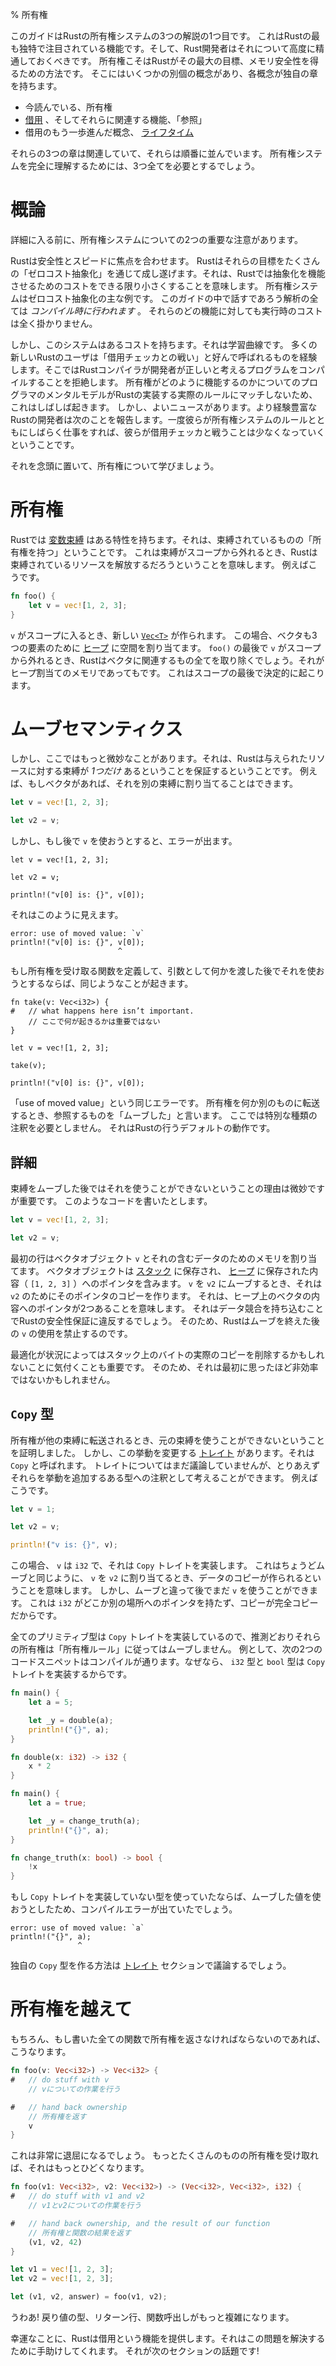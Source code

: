 % 所有権
<!-- % Ownership -->

<!-- This guide is one of three presenting Rust’s ownership system. This is one of -->
<!-- Rust’s most unique and compelling features, with which Rust developers should -->
<!-- become quite acquainted. Ownership is how Rust achieves its largest goal, -->
<!-- memory safety. There are a few distinct concepts, each with its own -->
<!-- chapter: -->
このガイドはRustの所有権システムの3つの解説の1つ目です。
これはRustの最も独特で注目されている機能です。そして、Rust開発者はそれについて高度に精通しておくべきです。
所有権こそはRustがその最大の目標、メモリ安全性を得るための方法です。
そこにはいくつかの別個の概念があり、各概念が独自の章を持ちます。

<!-- * ownership, which you’re reading now -->
<!-- * [borrowing][borrowing], and their associated feature ‘references’ -->
<!-- * [lifetimes][lifetimes], an advanced concept of borrowing -->
* 今読んでいる、所有権
* [借用][borrowing] 、そしてそれらに関連する機能、「参照」
* 借用のもう一歩進んだ概念、 [ライフタイム][lifetimes]

<!-- These three chapters are related, and in order. You’ll need all three to fully -->
<!-- understand the ownership system. -->
それらの3つの章は関連していて、それらは順番に並んでいます。
所有権システムを完全に理解するためには、3つ全てを必要とするでしょう。

[borrowing]: references-and-borrowing.html
[lifetimes]: lifetimes.html

<!-- # Meta -->
# 概論

<!-- Before we get to the details, two important notes about the ownership system. -->
詳細に入る前に、所有権システムについての2つの重要な注意があります。

<!-- Rust has a focus on safety and speed. It accomplishes these goals through many -->
<!-- ‘zero-cost abstractions’, which means that in Rust, abstractions cost as little -->
<!-- as possible in order to make them work. The ownership system is a prime example -->
<!-- of a zero-cost abstraction. All of the analysis we’ll talk about in this guide -->
<!-- is _done at compile time_. You do not pay any run-time cost for any of these -->
<!-- features. -->
Rustは安全性とスピードに焦点を合わせます。
Rustはそれらの目標をたくさんの「ゼロコスト抽象化」を通じて成し遂げます。それは、Rustでは抽象化を機能させるためのコストをできる限り小さくすることを意味します。
所有権システムはゼロコスト抽象化の主な例です。
このガイドの中で話すであろう解析の全ては _コンパイル時に行われます_ 。
それらのどの機能に対しても実行時のコストは全く掛かりません。

<!-- However, this system does have a certain cost: learning curve. Many new users -->
<!-- to Rust experience something we like to call ‘fighting with the borrow -->
<!-- checker’, where the Rust compiler refuses to compile a program that the author -->
<!-- thinks is valid. This often happens because the programmer’s mental model of -->
<!-- how ownership should work doesn’t match the actual rules that Rust implements. -->
<!-- You probably will experience similar things at first. There is good news, -->
<!-- however: more experienced Rust developers report that once they work with the -->
<!-- rules of the ownership system for a period of time, they fight the borrow -->
<!-- checker less and less. -->
しかし、このシステムはあるコストを持ちます。それは学習曲線です。
多くの新しいRustのユーザは「借用チェッカとの戦い」と好んで呼ばれるものを経験します。そこではRustコンパイラが開発者が正しいと考えるプログラムをコンパイルすることを拒絶します。
所有権がどのように機能するのかについてのプログラマのメンタルモデルがRustの実装する実際のルールにマッチしないため、これはしばしば起きます。
しかし、よいニュースがあります。より経験豊富なRustの開発者は次のことを報告します。一度彼らが所有権システムのルールとともにしばらく仕事をすれば、彼らが借用チェッカと戦うことは少なくなっていくということです。

<!-- With that in mind, let’s learn about ownership. -->
それを念頭に置いて、所有権について学びましょう。

<!-- # Ownership -->
# 所有権

<!-- [Variable bindings][bindings] have a property in Rust: they ‘have ownership’ -->
<!-- of what they’re bound to. This means that when a binding goes out of scope, -->
<!-- Rust will free the bound resources. For example: -->
Rustでは [変数束縛][bindings] はある特性を持ちます。それは、束縛されているものの「所有権を持つ」ということです。
これは束縛がスコープから外れるとき、Rustは束縛されているリソースを解放するだろうということを意味します。
例えばこうです。

```rust
fn foo() {
    let v = vec![1, 2, 3];
}
```

<!-- When `v` comes into scope, a new [`Vec<T>`][vect] is created. In this case, the -->
<!-- vector also allocates space on [the heap][heap], for the three elements. When -->
<!-- `v` goes out of scope at the end of `foo()`, Rust will clean up everything -->
<!-- related to the vector, even the heap-allocated memory. This happens -->
<!-- deterministically, at the end of the scope. -->
`v` がスコープに入るとき、新しい [`Vec<T>`][vect] が作られます。
この場合、ベクタも3つの要素のために [ヒープ][heap] に空間を割り当てます。
`foo()` の最後で `v` がスコープから外れるとき、Rustはベクタに関連するもの全てを取り除くでしょう。それがヒープ割当てのメモリであってもです。
これはスコープの最後で決定的に起こります。

[vect]: ../std/vec/struct.Vec.html
[heap]: the-stack-and-the-heap.html
[bindings]: variable-bindings.html

<!-- # Move semantics -->
# ムーブセマンティクス

<!-- There’s some more subtlety here, though: Rust ensures that there is _exactly -->
<!-- one_ binding to any given resource. For example, if we have a vector, we can -->
<!-- assign it to another binding: -->
しかし、ここではもっと微妙なことがあります。それは、Rustは与えられたリソースに対する束縛が _1つだけ_ あるということを保証するということです。
例えば、もしベクタがあれば、それを別の束縛に割り当てることはできます。

```rust
let v = vec![1, 2, 3];

let v2 = v;
```

<!-- But, if we try to use `v` afterwards, we get an error: -->
しかし、もし後で `v` を使おうとすると、エラーが出ます。

```rust,ignore
let v = vec![1, 2, 3];

let v2 = v;

println!("v[0] is: {}", v[0]);
```

<!-- It looks like this: -->
それはこのように見えます。

```text
error: use of moved value: `v`
println!("v[0] is: {}", v[0]);
                        ^
```

<!-- A similar thing happens if we define a function which takes ownership, and -->
<!-- try to use something after we’ve passed it as an argument: -->
もし所有権を受け取る関数を定義して、引数として何かを渡した後でそれを使おうとするならば、同じようなことが起きます。

```rust,ignore
fn take(v: Vec<i32>) {
#   // what happens here isn’t important.
    // ここで何が起きるかは重要ではない
}

let v = vec![1, 2, 3];

take(v);

println!("v[0] is: {}", v[0]);
```

<!-- Same error: ‘use of moved value’. When we transfer ownership to something else, -->
<!-- we say that we’ve ‘moved’ the thing we refer to. You don’t need some sort of -->
<!-- special annotation here, it’s the default thing that Rust does. -->
「use of moved value」という同じエラーです。
所有権を何か別のものに転送するとき、参照するものを「ムーブした」と言います。
ここでは特別な種類の注釈を必要としません。
それはRustの行うデフォルトの動作です。

<!-- ## The details -->
## 詳細

<!-- The reason that we cannot use a binding after we’ve moved it is subtle, but -->
<!-- important. When we write code like this: -->
束縛をムーブした後ではそれを使うことができないということの理由は微妙ですが重要です。
このようなコードを書いたとします。

```rust
let v = vec![1, 2, 3];

let v2 = v;
```

<!-- The first line allocates memory for the vector object, `v`, and for the data it -->
<!-- contains. The vector object is stored on the [stack][sh] and contains a pointer -->
<!-- to the content (`[1, 2, 3]`) stored on the [heap][sh]. When we move `v` to `v2`, -->
<!-- it creates a copy of that pointer, for `v2`. Which means that there would be two -->
<!-- pointers to the content of the vector on the heap. It would violate Rust’s -->
<!-- safety guarantees by introducing a data race. Therefore, Rust forbids using `v` -->
<!-- after we’ve done the move. -->
最初の行はベクタオブジェクト `v` とそれの含むデータのためのメモリを割り当てます。
ベクタオブジェクトは [スタック][sh] に保存され、 [ヒープ][sh] に保存された内容（ `[1, 2, 3]` ）へのポインタを含みます。
`v` を `v2` にムーブするとき、それは `v2` のためにそのポインタのコピーを作ります。
それは、ヒープ上のベクタの内容へのポインタが2つあることを意味します。
それはデータ競合を持ち込むことでRustの安全性保証に違反するでしょう。
そのため、Rustはムーブを終えた後の `v` の使用を禁止するのです。

[sh]: the-stack-and-the-heap.html

<!-- It’s also important to note that optimizations may remove the actual copy of -->
<!-- the bytes on the stack, depending on circumstances. So it may not be as -->
<!-- inefficient as it initially seems. -->
最適化が状況によってはスタック上のバイトの実際のコピーを削除するかもしれないことに気付くことも重要です。
そのため、それは最初に思ったほど非効率ではないかもしれません。

<!-- ## `Copy` types -->
## `Copy` 型

<!-- We’ve established that when ownership is transferred to another binding, you -->
<!-- cannot use the original binding. However, there’s a [trait][traits] that changes this -->
<!-- behavior, and it’s called `Copy`. We haven’t discussed traits yet, but for now, -->
<!-- you can think of them as an annotation to a particular type that adds extra -->
<!-- behavior. For example: -->
所有権が他の束縛に転送されるとき、元の束縛を使うことができないということを証明しました。
しかし、この挙動を変更する [トレイト][traits] があります。それは `Copy` と呼ばれます。
トレイトについてはまだ議論していませんが、とりあえずそれらを挙動を追加するある型への注釈として考えることができます。
例えばこうです。

```rust
let v = 1;

let v2 = v;

println!("v is: {}", v);
```

<!-- In this case, `v` is an `i32`, which implements the `Copy` trait. This means -->
<!-- that, just like a move, when we assign `v` to `v2`, a copy of the data is made. -->
<!-- But, unlike a move, we can still use `v` afterward. This is because an `i32` -->
<!-- has no pointers to data somewhere else, copying it is a full copy. -->
この場合、 `v` は `i32` で、それは `Copy` トレイトを実装します。
これはちょうどムーブと同じように、 `v` を `v2` に割り当てるとき、データのコピーが作られるということを意味します。
しかし、ムーブと違って後でまだ `v` を使うことができます。
これは `i32` がどこか別の場所へのポインタを持たず、コピーが完全コピーだからです。

<!-- All primitive types implement the `Copy` trait and their ownership is -->
<!-- therefore not moved like one would assume, following the ´ownership rules´. -->
<!-- To give an example, the two following snippets of code only compile because the -->
<!-- `i32` and `bool` types implement the `Copy` trait. -->
全てのプリミティブ型は `Copy` トレイトを実装しているので、推測どおりそれらの所有権は「所有権ルール」に従ってはムーブしません。
例として、次の2つのコードスニペットはコンパイルが通ります。なぜなら、 `i32` 型と `bool` 型は `Copy` トレイトを実装するからです。

```rust
fn main() {
    let a = 5;

    let _y = double(a);
    println!("{}", a);
}

fn double(x: i32) -> i32 {
    x * 2
}
```

```rust
fn main() {
    let a = true;

    let _y = change_truth(a);
    println!("{}", a);
}

fn change_truth(x: bool) -> bool {
    !x
}
```

<!-- If we had used types that do not implement the `Copy` trait, -->
<!-- we would have gotten a compile error because we tried to use a moved value. -->
もし `Copy` トレイトを実装していない型を使っていたならば、ムーブした値を使おうとしたため、コンパイルエラーが出ていたでしょう。

```text
error: use of moved value: `a`
println!("{}", a);
               ^
```

<!-- We will discuss how to make your own types `Copy` in the [traits][traits] -->
<!-- section. -->
独自の `Copy` 型を作る方法は [トレイト][traits] セクションで議論するでしょう。

[traits]: traits.html

<!-- # More than ownership -->
# 所有権を越えて

<!-- Of course, if we had to hand ownership back with every function we wrote: -->
もちろん、もし書いた全ての関数で所有権を返さなければならないのであれば、こうなります。

```rust
fn foo(v: Vec<i32>) -> Vec<i32> {
#   // do stuff with v
    // vについての作業を行う

#   // hand back ownership
    // 所有権を返す
    v
}
```

<!-- This would get very tedious. It gets worse the more things we want to take ownership of: -->
これは非常に退屈になるでしょう。
もっとたくさんのものの所有権を受け取れば、それはもっとひどくなります。

```rust
fn foo(v1: Vec<i32>, v2: Vec<i32>) -> (Vec<i32>, Vec<i32>, i32) {
#   // do stuff with v1 and v2
    // v1とv2についての作業を行う

#   // hand back ownership, and the result of our function
    // 所有権と関数の結果を返す
    (v1, v2, 42)
}

let v1 = vec![1, 2, 3];
let v2 = vec![1, 2, 3];

let (v1, v2, answer) = foo(v1, v2);
```

<!-- Ugh! The return type, return line, and calling the function gets way more -->
<!-- complicated. -->
うわあ!
戻り値の型、リターン行、関数呼出しがもっと複雑になります。

<!-- Luckily, Rust offers a feature, borrowing, which helps us solve this problem. -->
<!-- It’s the topic of the next section! -->
幸運なことに、Rustは借用という機能を提供します。それはこの問題を解決するために手助けしてくれます。
それが次のセクションの話題です!
